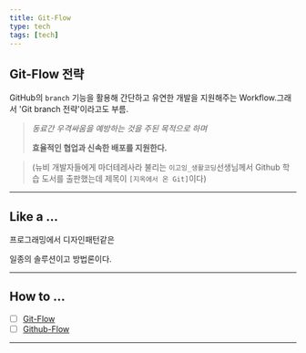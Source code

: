 ```yaml
---
title: Git-Flow
type: tech
tags: [tech]
---
```

## Git-Flow 전략

GitHub의 `branch` 기능을 활용해 간단하고 유연한 개발을 지원해주는 Workflow.그래서 'Git branch 전략'이라고도 부름.

>_동료간 우격싸움을 예방하는 것을 주된 목적으로 하며_
>
> **효율적인 협업과 신속한 배포를 지원한다.**


> (뉴비 개발자들에게 마더테레사라 불리는 `이고잉_생활코딩`선생님께서 Github 학습 도서를 출판했는데 제목이 `[지옥에서 온 Git]`이다)

---

## Like a …

프로그래밍에서 디자인패턴같은

일종의 솔루션이고 방법론이다.

---

## How to …
- [ ] [Git-Flow]()
- [ ] [Github-Flow]()
---
